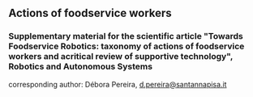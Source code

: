 ## Actions of foodservice workers

### Supplementary material for the scientific article "Towards Foodservice Robotics: taxonomy of actions of foodservice workers and acritical review of supportive technology", Robotics and Autonomous Systems 

corresponding author: Débora Pereira, d.pereira@santannapisa.it


